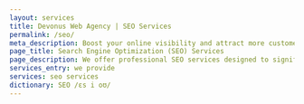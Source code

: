 ```yaml
---
layout: services
title: Devonus Web Agency | SEO Services
permalink: /seo/
meta_description: Boost your online visibility and attract more customers with our expert SEO services. We help your business rank higher on search engines and dominate the competition.
page_title: Search Engine Optimization (SEO) Services
page_description: We offer professional SEO services designed to significantly increase your website's visibility and drive targeted organic traffic. Through proven strategies and ongoing optimization, we help your business achieve top rankings on Google and other search engines, ensuring potential customers easily find you.
services_entry: we provide
services: seo services
dictionary: SEO /ɛs i oʊ/
---
```

